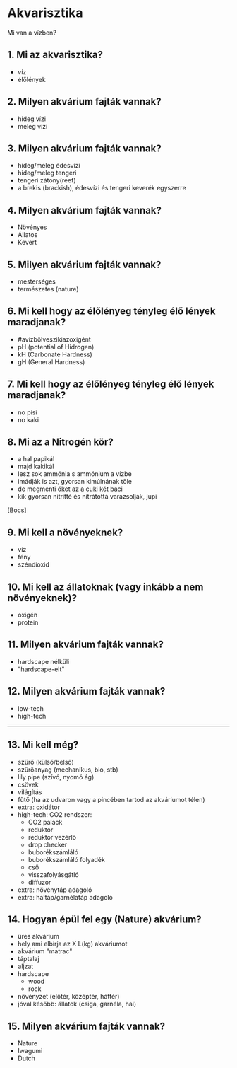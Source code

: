 <style>
  .page-header {
    background-image: none;
  }
</style>

# Akvarisztika

Mi van a vízben?

## 1. Mi az akvarisztika?

- víz
- élőlények

## 2. Milyen akvárium fajták vannak?

- hideg vízi
- meleg vízi

## 3. Milyen akvárium fajták vannak?

- hideg/meleg édesvízi
- hideg/meleg tengeri
- tengeri zátony(reef)
- a brekis (brackish), édesvízi és tengeri keverék egyszerre

## 4. Milyen akvárium fajták vannak?

- Növényes
- Állatos
- Kevert

## 5. Milyen akvárium fajták vannak?

- mesterséges
- természetes (nature)

## 6. Mi kell hogy az élőlényeg tényleg élő lények maradjanak?

- #avízbőlveszikiazoxigént
- pH (potential of Hidrogen)
- kH (Carbonate Hardness)
- gH (General Hardness)

## 7. Mi kell hogy az élőlényeg tényleg élő lények maradjanak?

- no pisi
- no kaki

## 8. Mi az a Nitrogén kör?

- a hal papikál
- majd kakikál
- lesz sok ammónia s ammónium a vízbe
- imádják is azt, gyorsan kimúlnának tőle
- de megmenti őket az a cuki két baci
- kik gyorsan nitritté és nitrátottá varázsolják, jupi

[Bocs]

## 9. Mi kell a növényeknek?

- víz
- fény
- széndioxid

## 10. Mi kell az állatoknak (vagy inkább a nem növényeknek)?

- oxigén
- protein

## 11. Milyen akvárium fajták vannak?

- hardscape nélküli
- "hardscape-elt"

## 12. Milyen akvárium fajták vannak?

- low-tech
- high-tech

***

## 13. Mi kell még?

- szűrő (külső/belső)
- szűrőanyag (mechanikus, bio, stb)
- lily pipe (szívó, nyomó ág)
- csövek
- világítás
- fűtő (ha az udvaron vagy a pincében tartod az akváriumot télen)
- extra: oxidátor
- high-tech: CO2 rendszer:
  - CO2 palack
  - reduktor
  - reduktor vezérlő
  - drop checker
  - buborékszámláló
  - buborékszámláló folyadék
  - cső
  - visszafolyásgátló
  - diffuzor
- extra: növénytáp adagoló
- extra: haltáp/garnélatáp adagoló

## 14. Hogyan épül fel egy (Nature) akvárium?

- üres akvárium
- hely ami elbírja az X L(kg) akváriumot
- akvárium "matrac"
- táptalaj
- aljzat
- hardscape
  - wood
  - rock
- növényzet (előtér, középtér, háttér)
- jóval később: állatok (csiga, garnéla, hal)

## 15. Milyen akvárium fajták vannak?

- Nature
- Iwagumi
- Dutch
